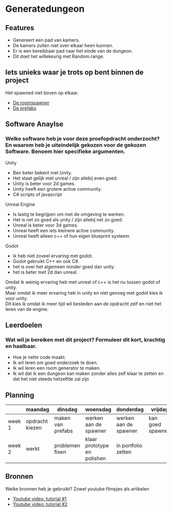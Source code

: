 # Generatedungeon

## Features

- Genereert een pad van kamers.  
- De kamers zullen niet over elkaar heen kunnen.  
- Er is een bereikbaar pad naar het einde van de dungeon.  
- Dit doet het willekeurig met Random.range.  

## Iets unieks waar je trots op bent binnen de project

Het spawned niet boven op elkaar.  
- [De roomspawner](generatedungeon/Assets/Scripts/RoomSpawner.cs)  
- [De prefabs](generatedungeon/Assets/prefabs/) 

## Software Anaylse
### Welke software heb je voor deze proefopdracht onderzocht? En waarom heb je uiteindelijk gekozen voor de gekozen Software. Benoem hier specifieke argumenten.

Unity  
- Ben beter bekent met Unity.  
- Het staat gelijk met unreal / zijn allebij even goed.  
- Unity is beter voor 2d games.  
- Unity heeft een grotere active community.
- C# scripts of javascript

Unreal Engine  
- Is lastig te begrijpen om met de omgeving te werken.  
- Het is net zo goed als unity / zijn allebij net zo goed.  
- Unreal is beter voor 3d games.  
- Unreal heeft een iets kleinere active community.
- Unreal heeft alleen c++ of hun eigen blueprint systeem

Godot  
- ik heb niet zoveel ervaring met godot.  
- Godot gebruikt C++ en ook C#.  
- het is over het algemeen minder goed dan unity.  
- het is beter met 2d dan unreal.  

Omdat ik weinig ervaring heb met unreal of c++ is het nu tussen godot of unity.  
Maar omdat ik meer ervaring heb in unity en niet genoeg met godot kies ik voor unity.   
Dit kies ik omdat ik meer tijd wil besteden aan de opdracht zelf en niet het leren van de engine.  

## Leerdoelen
### Wat wil je bereiken met dit project? Formuleer dit kort, krachtig en haalbaar.

- Hoe je nette code maakt.  
- Ik wil leren om goed onderzoek te doen.  
- Ik wil leren een room generator te maken.  
- Ik wil dat ik een dungeon kan maken zonder alles zelf klaar te zetten en dat het niet steeds hetzelfde zal zijn 

## Planning

| |maandag | dinsdag | woensdag | donderdag | vrijdag |
| --- | --- | --- | --- | --- | --- |
| week 1 | opdracht kiezen | maken van prefabs | werken aan de spawner | werken aan de spawner | kan goed spawnen |
| week 2 | werkt | problemen fixen | klaar prototype en polishen | in portfolio zetten | 


## Bronnen
Welke bronnen heb je gebruikt? Zowel youtube filmpjes als artikelen  
- [Youtube video: tutorial #1 ](https://www.youtube.com/watch?v=qAf9axsyijY)  
- [Youtube video: tutorial #2](https://www.youtube.com/watch?v=eR74EjkA_4s)  
